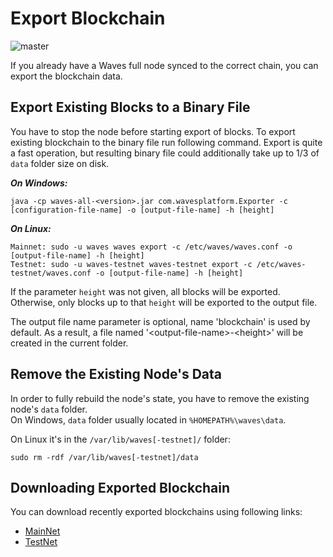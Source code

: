 # Export Blockchain
![master](https://img.shields.io/badge/node->%3D0.8.0-4bc51d.svg)

If you already have a Waves full node synced to the correct chain, you can export the blockchain data.

## Export Existing Blocks to a Binary File 

You have to stop the node before starting export of blocks. To export existing blockchain to the binary file run following command. Export is quite a fast operation, but resulting binary file could additionally take up to 1/3 of `data` folder size on disk.

_**On Windows:**_

```
java -cp waves-all-<version>.jar com.wavesplatform.Exporter -c [configuration-file-name] -o [output-file-name] -h [height]
```

_**On Linux:**_

```
Mainnet: sudo -u waves waves export -c /etc/waves/waves.conf -o [output-file-name] -h [height]
Testnet: sudo -u waves-testnet waves-testnet export -c /etc/waves-testnet/waves.conf -o [output-file-name] -h [height]
```

If the parameter `height` was not given, all blocks will be exported. Otherwise, only blocks up to that `height` will be exported to the output file.

The output file name parameter is optional, name 'blockchain' is used by default. As a result, a file named '&lt;output-file-name&gt;-&lt;height&gt;' will be created in the current folder.

## Remove the Existing Node's Data

In order to fully rebuild the node's state, you have to remove the existing node's `data` folder.  
On Windows, `data` folder usually located in `%HOMEPATH%\waves\data`.

On Linux it's in the `/var/lib/waves[-testnet]/` folder:

```
sudo rm -rdf /var/lib/waves[-testnet]/data
```

## Downloading Exported Blockchain

You can download recently exported blockchains using following links:

* [MainNet](https://blockchain.wavesnodes.com/)
* [TestNet](https://blockchain.testnet.wavesnodes.com)
